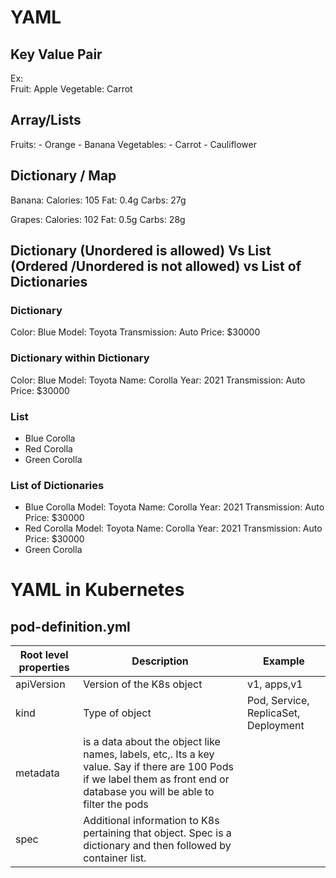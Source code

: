 # YAML

## Key Value Pair 
Ex:  
Fruit: Apple
Vegetable: Carrot

## Array/Lists
Fruits: 
    - Orange
    - Banana
Vegetables: 
    - Carrot
    - Cauliflower

## Dictionary / Map
Banana:
    Calories: 105
    Fat: 0.4g
    Carbs: 27g

Grapes:
    Calories: 102
    Fat: 0.5g
    Carbs: 28g

## Dictionary (Unordered is allowed) Vs List (Ordered /Unordered is not allowed) vs List of Dictionaries
### Dictionary
Color: Blue
Model: Toyota
Transmission: Auto
Price: $30000

### Dictionary within Dictionary
Color: Blue
Model: Toyota
    Name: Corolla
    Year: 2021
Transmission: Auto
Price: $30000

### List
- Blue Corolla
- Red Corolla
- Green Corolla

### List of Dictionaries

- Blue Corolla
  Model: Toyota
    Name: Corolla
    Year: 2021
  Transmission: Auto
  Price: $30000
- Red Corolla
  Model: Toyota
    Name: Corolla
    Year: 2021
  Transmission: Auto
  Price: $30000
- Green Corolla

# YAML in Kubernetes

## pod-definition.yml
| Root level properties | Description | Example |
|-----------------------|-------------|---------|
| apiVersion|Version of the K8s object | v1, apps,v1 |
| kind | Type of object | Pod, Service, ReplicaSet, Deployment |
| metadata | is a data about the object like names, labels, etc,. Its a key value. Say if there are 100 Pods if we label them as front end or database you will be able to filter the pods | |
| spec | Additional information to K8s pertaining that object. Spec is a dictionary and then followed by container list. | |
